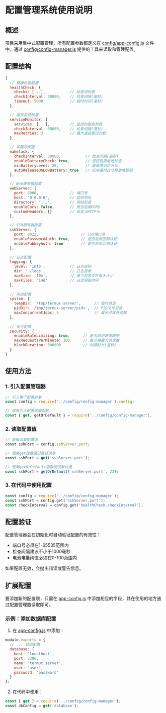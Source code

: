 # 配置管理系统使用说明

## 概述

项目采用集中式配置管理，所有配置参数都定义在 [config/app-config.js](file:///e:/Termux%E5%A4%87%E4%BD%9C/app-config.js) 文件中。通过 [config/config-manager.js](file:///e:/Termux%E5%A4%87%E4%BD%9C/config-manager.js) 提供的工具来读取和管理配置。

## 配置结构

```javascript
{
  // 健康检查配置
  healthCheck: {
    checks: [...],           // 检查项列表
    checkInterval: 30000,    // 检查间隔(毫秒)
    timeout: 5000            // 超时时间(毫秒)
  },

  // 服务监控配置
  serviceMonitor: {
    services: [...],         // 监控的服务列表
    checkInterval: 60000,    // 检查间隔(毫秒)
    maxRetries: 3            // 最大重启重试次数
  },

  // 唤醒锁配置
  wakelock: {
    checkInterval: 30000,           // 检查间隔(毫秒)
    enableBatteryCheck: true,       // 是否启用电池检查
    minBatteryLevel: 20,            // 最低电池百分比
    autoReleaseOnLowBattery: true   // 低电量时自动释放唤醒锁
  },

  // Web服务器配置
  webServer: {
    port: 8000,              // 端口号
    host: '0.0.0.0',         // 监听地址
    directory: '...',        // 网站目录
    enableCors: false,       // 是否启用CORS
    customHeaders: {}        // 自定义HTTP头
  },

  // SSH服务器配置
  sshServer: {
    port: 8022,                   // SSH端口号
    enablePasswordAuth: true,     // 是否启用密码认证
    enablePubkeyAuth: true        // 是否启用公钥认证
  },

  // 日志配置
  logging: {
    level: 'info',           // 日志级别
    dir: './logs',           // 日志目录
    maxSize: '10m',          // 单个日志文件最大大小
    maxFiles: '14d'          // 日志保留时间
  },
  
  // 系统配置
  system: {
    tempDir: '/tmp/termux-server',      // 临时目录
    pidDir: '/tmp/termux-server/pids',  // PID文件目录
    maxConcurrentJobs: 5                // 最大并发任务数
  },
  
  // 安全配置
  security: {
    enableRateLimiting: true,      // 是否启用速率限制
    maxRequestsPerMinute: 100,     // 每分钟最大请求数
    blockDuration: 300000          // 封禁时长(毫秒)
  }
}
```

## 使用方法

### 1. 引入配置管理器

```javascript
// 引入整个配置对象
const config = require('../config/config-manager').config;

// 或者引入配置读取函数
const { get, getOrDefault } = require('../config/config-manager');
```

### 2. 读取配置值

```javascript
// 直接读取配置值
const sshPort = config.sshServer.port;

// 使用get函数通过路径读取
const sshPort = get('sshServer.port');

// 使用getOrDefault函数提供默认值
const sshPort = getOrDefault('sshServer.port', 22);
```

### 3. 在代码中使用配置

```javascript
const config = require('../config/config-manager');
const sshPort = config.get('sshServer.port');
const checkInterval = config.get('healthCheck.checkInterval');
```

## 配置验证

配置管理器会在初始化时自动验证配置的有效性：

- 端口号必须在1-65535范围内
- 检查间隔建议不小于1000毫秒
- 电池电量阈值必须在0-100范围内

如果配置无效，会抛出错误或警告信息。

## 扩展配置

要添加新的配置项，只需在 [app-config.js](file:///e:/Termux%E5%A4%87%E4%BD%9C/app-config.js) 中添加相应的字段，并在使用的地方通过配置管理器读取即可。

### 示例：添加数据库配置

1. 在 [app-config.js](file:///e:/Termux%E5%A4%87%E4%BD%9C/app-config.js) 中添加：
```javascript
module.exports = {
  // ... 其他配置
  database: {
    host: 'localhost',
    port: 3306,
    name: 'termux_server',
    user: 'user',
    password: 'password'
  }
};
```

2. 在代码中使用：
```javascript
const { get } = require('../config/config-manager');
const dbConfig = get('database');
```